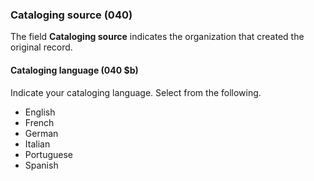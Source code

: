 ### Cataloging source (040)

The field **Cataloging source** indicates the organization that created the original record.

#### Cataloging language (040 $b)

Indicate your cataloging language. Select from the following.
- English
- French
- German
- Italian
- Portuguese
- Spanish   
